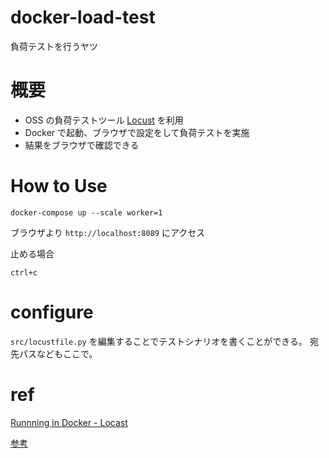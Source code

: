 # docker-load-test

負荷テストを行うヤツ

# 概要

- OSS の負荷テストツール [Locust](https://locust.io/) を利用
- Docker で起動、ブラウザで設定をして負荷テストを実施
- 結果をブラウザで確認できる

# How to Use

```
docker-compose up --scale worker=1
```

ブラウザより `http://localhost:8089` にアクセス

止める場合

`ctrl+c`

# configure

`src/locustfile.py` を編集することでテストシナリオを書くことができる。
宛先パスなどもここで。

# ref

[Runnning in Docker - Locast](https://docs.locust.io/en/stable/running-in-docker.html)

[参考](https://blog.future.ad.jp/%E8%B2%A0%E8%8D%B7%E3%83%86%E3%82%B9%E3%83%88%E3%83%84%E3%83%BC%E3%83%ABlocust%E3%82%92%E4%BD%BF%E3%81%A3%E3%81%A6%E3%81%BF%E3%81%9F)
